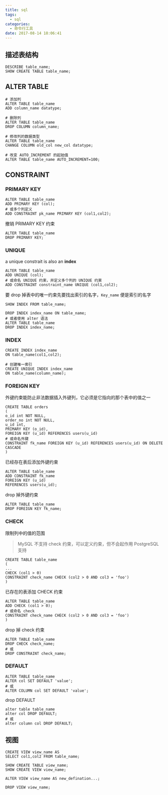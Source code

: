 ```yaml
---
title: sql
tags:
  - sql
categories:
  - 命令行工具
date: 2017-08-14 18:06:41
---
```




## 描述表结构

```mysql
DESCRIBE table_name;
SHOW CREATE TABLE table_name;
```

## ALTER TABLE

```mysql
# 添加列
ALTER TABLE table_name
ADD column_name datatype;

# 删除列
ALTER TABLE table_name
DROP COLUMN column_name;

# 修改列的数据类型
ALTER TABLE table_name
CHANGE COLUMN old_col new_col datatype;

# 改变 AUTO_INCREMENT 的起始值
ALTER TABLE table_name AUTO_INCREMENT=100;
```

## CONSTRAINT

### PRIMARY KEY

```mysql
ALTER TABLE table_name
ADD PRIMARY KEY (col);
# 或多个列定义
ADD CONSTRAINT pk_name PRIMARY KEY (col1,col2);
```

撤销 PRIMARY KEY 约束

```mysql
ALTER TABLE table_name
DROP PRIMARY KEY;
```

### UNIQUE

a unique constrait is also an **index**

```mysql
ALTER TABLE table_name
ADD UNIQUE (col);
# 或命名 UNIQUE 约束，并定义多个列的 UNIQUE 约束
ADD CONSTRAINT constraint_name UNIQUE (col1,col2);
```

要 drop 掉表中的唯一约束先要找出索引的名字，`Key_name` 便是索引的名字

```mysql
SHOW INDEX FROM table_name;
```

```mysql
DROP INDEX index_name ON table_name;
# 或者使用 alter 语法
ALTER TABLE table_name
DROP INDEX index_name;
```

### INDEX

```mysql
CREATE INDEX index_name
ON table_name(col1,col2);

# 创建唯一索引
CREATE UNIQUE INDEX index_name
ON table_name(column_name);
```

### FOREIGN KEY

外键约束能防止非法数据插入外键列，它必须是它指向的那个表中的值之一

```mysql
CREATE TABLE orders
(
o_id int NOT NULL,
order_no int NOT NULL,
u_id int,
PRIMARY KEY (o_id),
FOREIGN KEY (u_id) REFERENCES users(u_id)
# 或命名外键
CONSTRAINT fk_name FOREIGN KEY (u_id) REFERENCES users(u_id) ON DELETE CASCADE
)
```

已经存在表后添加外键约束

```mysql
ALTER TABLE table_name
ADD CONSTRAINT fk_name
FOREIGN KEY (u_id)
REFERENCES users(u_id);
```

drop 掉外键约束

```mysql
ALTER TABLE table_name
DROP FOREIGN KEY fk_name;
```

### CHECK

限制列中的值的范围

> MySQL 不支持 check 约束，可以定义约束，但不会起作用
> PostgreSQL 支持

```mysql
CREATE TABLE table_name
(
...
CHECK (col1 > 0)
CONSTRAINT check_name CHECK (col2 > 0 AND col3 = 'foo')
)
```

已存在的表添加 CHECK 约束

```mysql
ALTER TABLE table_name
ADD CHECK (col1 > 0);
# 或命名 check
CONSTRAINT check_name CHECK (col2 > 0 AND col3 = 'foo')
)
```

drop 掉 check 约束

```mysql
ALTER TABLE table_name
DROP CHECK check_name;
# 或
DROP CONSTRAINT check_name;
```

### DEFAULT

```mysql
ALTER TABLE table_name
ALTER col SET DEFAULT 'value';
# 或
ALTER COLUMN col SET DEFAULT 'value';
```

drop DEFAULT

```mysql
alter table table_name
alter col DROP DEFAULT;
# 或
alter column col DROP DEFAULT;
```

## 视图

```mysql
CREATE VIEW view_name AS
SELECT col1,col2 FROM table_name;

SHOW CREATE TABLE view_name;
SHOW CREATE VIEW view_name;

ALTER VIEW view_name AS new_defination...;

DROP VIEW view_name;
```
